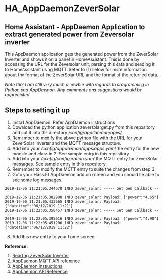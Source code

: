 # HA_AppDaemonZeverSolar
## Home Assistant - AppDaemon Application to extract generated power from Zeversolar inverter

This AppDaemon application gets the generated power from the ZeverSolar Inverter and shows it on a panel in HomeAssistant. This is done by accessing the URL for the Zeversolar unit, parsing this data and sending it to HomeAssistant using MQTT. Refer to (1) below for more information about the format of the ZeverSolar URL and the format of the returned data.

*Note that I am still very much a newbie with regards to programming in Python and AppDaemon. Any comments and suggestions would be appreciated.*

## Steps to setting it up
1. Install AppDaemon. Refer AppDaemon [instructions](https://appdaemon.readthedocs.io/en/stable/)
2. Download the python application zeversolarget.py from this repository and put it into the directory */config/appdaemon/apps/*
3. Remember to modify the above python file with the URL for your ZeverSolar inverter and the MQTT message structure.
4. Add into your */config/appdaemon/apps/apps.yaml* the entry for the new module and class in 2. See sample entry in this repository.
5. Add into your */config/configuration.yaml* the MQTT entry for ZeverSolar messages. See sample entry in this repository.
6. Remember to modify the MQTT entry to suite the changes from step 3.
7. Goto your Hass.IO AppDaemon add.on screen and you should be able to see some log messages.
```
2019-12-06 11:21:05.344670 INFO zever_solar: ----- Get Gen Callback -----
2019-12-06 11:21:05.382988 INFO zever_solar: Payload: {"power":"4.65"}
2019-12-06 11:21:05.433665 INFO zever_solar: Payload: {"datetime":"06/12/2019 11:21"}
2019-12-06 11:22:05.350457 INFO zever_solar: ----- Get Gen Callback -----
2019-12-06 11:22:05.395616 INFO zever_solar: Payload: {"power":"4.98"}
2019-12-06 11:22:05.451206 INFO zever_solar: Payload: {"datetime":"06/12/2019 11:22"}
```
8. Add this new entity to your home screen. 

**Reference:**
1. [Reading ZeverSolar Inverter](https://forum.pvoutput.org/t/how-to-read-data-direct-from-zeversolar-inverter/1030/8)
2. [AppDaemon MQTT API reference](https://appdaemon.readthedocs.io/en/latest/MQTT_API_REFERENCE.html)
3. [AppDaemon instructions](https://appdaemon.readthedocs.io/en/stable/)
4. [AppDaemon API Reference](https://appdaemon.readthedocs.io/en/latest/AD_API_REFERENCE.html)


